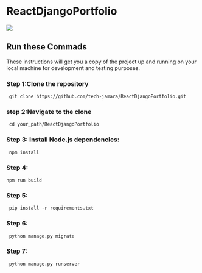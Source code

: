 # ReactDjangoPortfolio



<kbd><img src="https://drive.google.com/uc?id=1-_NeW09HBpv5xTAzBOFQRqKegFxUEskU"  /></kbd>

## Run these Commads

 These instructions will get you a copy of the project up and running on your local machine for development and testing purposes.
### Step 1:Clone the repository
     git clone https://github.com/tech-jamara/ReactDjangoPortfolio.git
### step 2:Navigate to the clone 
     cd your_path/ReactDjangoPortfolio
### Step 3: Install Node.js dependencies:
     npm install    
### Step 4:
    npm run build
### Step 5:
     pip install -r requirements.txt
### Step 6:
     python manage.py migrate
### Step 7:
     python manage.py runserver